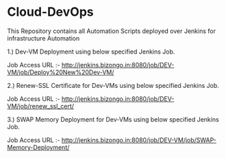 # Cloud-DevOps

This Repository contains all Automation Scripts deployed over Jenkins for infrastructure Automation 

1.) Dev-VM Deployment using below specified Jenkins Job.

Job Access URL :- http://jenkins.bizongo.in:8080/job/DEV-VM/job/Deploy%20New%20Dev-VM/

2.) Renew-SSL Certificate for Dev-VMs using below specified Jenkins Job.

Job Access URL :- http://jenkins.bizongo.in:8080/job/DEV-VM/job/renew_ssl_cert/

3.) SWAP Memory Deployment for Dev-VMs using below specified Jenkins Job.

Job Access URL :- http://jenkins.bizongo.in:8080/job/DEV-VM/job/SWAP-Memory-Deployment/

